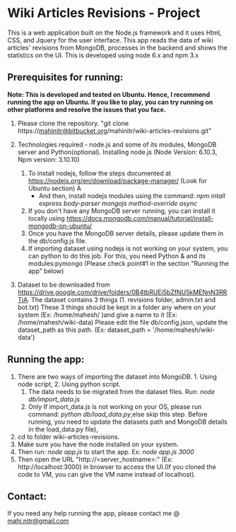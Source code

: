 # Wiki Articles Revisions - Project

This is a web application built on the Node.js framework and it uses Html, CSS, and Jquery for the user interface.
This app reads the data of wiki articles' revisions from MongoDB, processes in the backend and shows the statistics on the UI.
This is developed using node 6.x and npm 3.x

## Prerequisites for running:
**Note: This is developed and tested on Ubuntu. Hence, I recommend running the app on Ubuntu. If you like to play, you can try running on other platforms and resolve the issues that you face.**
1. Please clone the repository. "git clone https://mahinitr@bitbucket.org/mahinitr/wiki-articles-revisions.git"
2. Technologies required - node.js and some of its modules, MongoDB server and Python(optional).
Installing node.js (Node Version: 6.10.3, Npm version: 3.10.10)
    1. To install nodejs, follow the steps documented at https://nodejs.org/en/download/package-manager/ (Look for Ubuntu section) A
        * And then, install nodejs modules using the command: *npm intall express body-parser mongojs method-override async*
    2. If you don't have any MongoDB server running, you can install it locally  using https://docs.mongodb.com/manual/tutorial/install-mongodb-on-ubuntu/
    3. Once you have the MongoDB server details, please update them in the db/config.js file.
    4. If importing dataset using nodejs is not working on your system, you can python to do this job. For this, you need Python & and its modules:pymongo (Please check point#1 in the section "Running the app" below)

3. Dataset to be downloaded from https://drive.google.com/drive/folders/0B4tbRUEi5bZfNU5kMENnN3RRTjA. The dataset contains 3 things (1. revisions folder, admin.txt and bot.txt)
These 3 things should be kept in a folder any where on your system (Ex: /home/mahesh/ )and give a name to it (Ex: /home/mahesh/wiki-data)
Please edit the file db/config.json, update the dataset_path as this path. (Ex: dataset_path = '/home/mahesh/wiki-data')

## Running the app:
1. There are two ways of importing the dataset into MongoDB. 1. Using node script, 2. Using python script.
    1. The data needs to be migrated from the dataset files. Run: *node db/import_data.js*
    2. Only If import_data.js is not working on your OS, please run command: *python db/load_data.py*,else skip this step. Before running, you need to update the datasets path and MongoDB details in the load_data.py file), 
2. cd to folder wiki-articles-revisions.
3. Make sure you have the node installed on your system.
4. Then run: *node app.js <port>* to start the app. Ex: *node app.js 3000*
5. Then open the URL "http://<server_hostname>:<port>" (Ex: http://localhost:3000) in browser to access the UI.(If you cloned the code to VM, you can give the VM name instead of localhost).

## Contact:
If you need any help running the app, please contact me @ mahi.nitr@gmail.com

